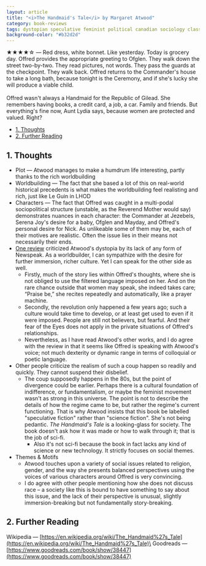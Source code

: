 ```yaml
---
layout: article
title: "<i>The Handmaid's Tale</i> by Margaret Atwood"
category: book-reviews
tags: dystopian speculative feminist political canadian sociology classic
background-color: "#b32d2d"
---
```

★★★★☆ — Red dress, white bonnet. Like yesterday. Today is grocery day. Offred provides the appropriate greeting to Ofglen. They walk down the street two-by-two. They read pictures, not words. They pass the guards at the checkpoint. They walk back. Offred returns to the Commander's house to take a long bath, because tonight is the Ceremony, and if she's lucky she will produce a viable child.<br><br>
Offred wasn't always a Handmaid for the Republic of Gilead. She remembers having books, a credit card, a job, a car. Family and friends. But everything's fine now, Aunt Lydia says, because women are protected and valued. Right?

<!--split-->

- [1. Thoughts](#1-thoughts)
- [2. Further Reading](#2-further-reading)

<!--split-->

## 1. Thoughts

* Plot — Atwood manages to make a humdrum life interesting, partly thanks to the rich worldbuilding
* Worldbuilding — The fact that she based a lot of this on real-world historical precedents is what makes the worldbuilding feel realisting and rich, just like Le Guin in LHOD
* Characters — The fact that Offred was caught in a multi-podal sociopolitical structure (unstable, as the Reverend Mother would say) demonstrates nuances in each character: the Commander at Jezebels, Serena Joy's desire for a baby, Ofglen and Mayday, and Offred's personal desire for Nick. As unlikeable some of them may be, each of their motives are realistic. Often the issue lies in their means not necessarily their ends.
* [One review](https://archive.nytimes.com/www.nytimes.com/books/00/03/26/specials/mccarthy-atwood.html) criticized Atwood's dystopia by its lack of any form of Newspeak. As a worldbuilder, I can sympathize with the desire for further immersion, richer culture. Yet I can speak for the other side as well.
  * Firstly, much of the story lies within Offred's thoughts, where she is not obliged to use the filtered language imposed on her. And on the rare chance outside that women may speak, she indeed takes care; “Praise be,” she recites repeatedly and automatically, like a prayer machine.
  * Secondly, the revolution only happened a few years ago; such a culture would take time to develop, or at least get used to even if it were imposed. People are still not believers, but fearful. And their fear of the Eyes does not apply in the private situations of Offred's relationships.
  * Nevertheless, as I have read Atwood's other works, and I do agree with the review in that it seems like Offred is speaking with Atwood's voice; not much dexterity or dynamic range in terms of colloquial or poetic language.
* Other people criticize the realism of such a coup happen so readily and quickly. They cannot suspend their disbelief.
  * The coup supposedly happens in the 80s, but the point of divergence could be earlier. Perhaps there is a cultural foundation of indifference, or fundamentalism, or maybe the feminist movement wasn't as strong in this universe. The point is not to describe the details of how the regime came to be, but rather the regime's current functioning. That is why Atwood insists that this book be labelled "speculative fiction" rather than "science fiction". She's not being pedantic. *The Handmaid's Tale* is a looking-glass for society. The book doesn't ask how it was made or how to walk through it; that is the job of sci-fi.
    * Also it's not sci-fi because the book in fact lacks any kind of science or new technology. It strictly focuses on social themes.
* Themes & Motifs
  * Atwood touches upon a variety of social issues related to religion, gender, and the way she presents balanced perspectives using the voices of various characters around Offred is very convincing.
  * I do agree with other people mentioning how she does not discuss race – a society like this is bound to have something to say about this issue, and the lack of their perspective is unusual, slightly immersion-breaking but not fundamentally story-breaking.

## 2. Further Reading
Wikipedia — [https://en.wikipedia.org/wiki/The_Handmaid%27s_Tale](https://en.wikipedia.org/wiki/The_Handmaid%27s_Tale)\
Goodreads — [https://www.goodreads.com/book/show/38447](https://www.goodreads.com/book/show/38447)